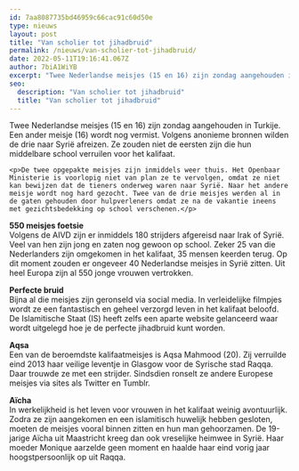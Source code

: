 ```yaml
---
id: 7aa8087735bd46959c66cac91c60d50e
type: nieuws
layout: post
title: "Van scholier tot jihadbruid"
permalink: /nieuws/van-scholier-tot-jihadbruid/
date: 2022-05-11T19:16:41.067Z
author: 7biA1WiYB
excerpt: "Twee Nederlandse meisjes (15 en 16) zijn zondag aangehouden in Turkije. Een ander meisje (16) wordt nog vermist. Volgens anonieme bronnen wilden de drie naar Syrië afreizen. Ze zouden niet de eersten zijn die hun middelbare school verruilen voor het kalifaat.  "
seo:
  description: "Van scholier tot jihadbruid"
  title: "Van scholier tot jihadbruid"
---
```

Twee Nederlandse meisjes (15 en 16) zijn zondag aangehouden in Turkije. Een ander meisje (16) wordt nog vermist. Volgens anonieme bronnen wilden de drie naar Syrië afreizen. Ze zouden niet de eersten zijn die hun middelbare school verruilen voor het kalifaat.  

    <p>De twee opgepakte meisjes zijn inmiddels weer thuis. Het Openbaar Ministerie is voorlopig niet van plan ze te vervolgen, omdat ze niet kan bewijzen dat de tieners onderweg waren naar Syrië. Naar het andere meisje wordt nog hard gezocht. Twee van de drie meisjes werden al in de gaten gehouden door hulpverleners omdat ze na de vakantie ineens met gezichtsbedekking op school verschenen.</p>
<p><strong>550 meisjes foetsie</strong><br>Volgens de AIVD zijn er inmiddels 180 strijders afgereisd naar Irak of Syrië. Veel van hen zijn jong en zaten nog gewoon op school. Zeker 25 van die Nederlanders zijn omgekomen in het kalifaat, 35 mensen keerden terug. Op dit moment zouden er ongeveer 40 Nederlandse meisjes in Syrië zitten. Uit heel Europa zijn al 550 jonge vrouwen vertrokken.</p>
<p><strong>Perfecte bruid</strong><br>Bijna al die meisjes zijn geronseld via social media. In verleidelijke filmpjes wordt ze een fantastisch en geheel verzorgd leven in het kalifaat beloofd. De Islamitische Staat (IS) heeft zelfs een aparte website gelanceerd waar wordt uitgelegd hoe je de perfecte jihadbruid kunt worden. </p>
<p><strong>Aqsa </strong><br>Een van de beroemdste kalifaatmeisjes is Aqsa Mahmood (20). Zij verruilde eind 2013 haar veilige leventje in Glasgow voor de Syrische stad Raqqa. Daar trouwde ze met een strijder. Sindsdien ronselt ze andere Europese meisjes via sites als Twitter en Tumblr. </p>
<p><strong>Aïcha</strong><br>In werkelijkheid is het leven voor vrouwen in het kalifaat weinig avontuurlijk. Zodra ze zijn aangekomen en een islamitisch huwelijk hebben gesloten, moeten de meisjes vooral binnen zitten en hun man gehoorzamen. De 19-jarige Aïcha uit Maastricht kreeg dan ook vreselijke heimwee in Syrië. Haar moeder Monique aarzelde geen moment en haalde haar eind vorig jaar hoogstpersoonlijk op uit Raqqa.</p>  
